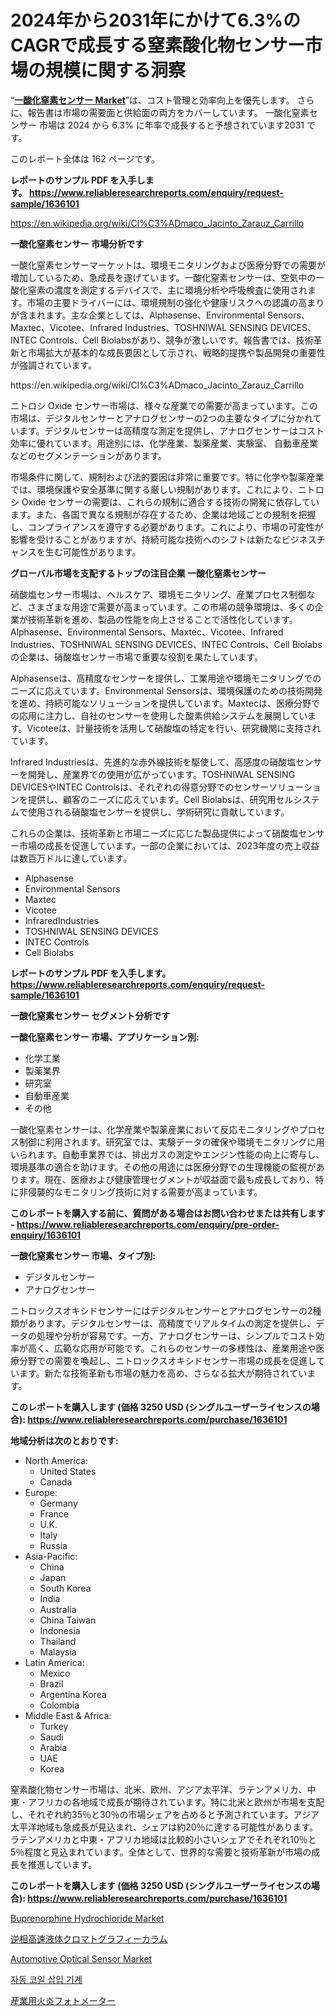 <p><h1>2024年から2031年にかけて6.3%のCAGRで成長する窒素酸化物センサー市場の規模に関する洞察</h1></p><p>&ldquo;<strong><a href="https://www.reliableresearchreports.com/nitric-oxide-sensors-market-r1636101">一酸化窒素センサー Market</a></strong>&rdquo;は、コスト管理と効率向上を優先します。 さらに、報告書は市場の需要面と供給面の両方をカバーしています。 一酸化窒素センサー 市場は 2024 から 6.3% に年率で成長すると予想されています2031 です。</p>
<p>このレポート全体は 162 ページです。</p>
<p><strong>レポートのサンプル PDF を入手します。&nbsp;<a href="https://www.reliableresearchreports.com/enquiry/request-sample/1636101">https://www.reliableresearchreports.com/enquiry/request-sample/1636101</a></strong></p>
<p><a href="https://en.wikipedia.org/wiki/Cl%C3%ADmaco_Jacinto_Zarauz_Carrillo">https://en.wikipedia.org/wiki/Cl%C3%ADmaco_Jacinto_Zarauz_Carrillo</a></p>
<p><strong>一酸化窒素センサー 市場分析です</strong></p>
<p><p>一酸化窒素センサーマーケットは、環境モニタリングおよび医療分野での需要が増加しているため、急成長を遂げています。一酸化窒素センサーは、空気中の一酸化窒素の濃度を測定するデバイスで、主に環境分析や呼吸検査に使用されます。市場の主要ドライバーには、環境規制の強化や健康リスクへの認識の高まりが含まれます。主な企業としては、Alphasense、Environmental Sensors、Maxtec、Vicotee、Infrared Industries、TOSHNIWAL SENSING DEVICES、INTEC Controls、Cell Biolabsがあり、競争が激しいです。報告書では、技術革新と市場拡大が基本的な成長要因として示され、戦略的提携や製品開発の重要性が強調されています。</p></p>
<p>https://en.wikipedia.org/wiki/Cl%C3%ADmaco_Jacinto_Zarauz_Carrillo</p>
<p><p>ニトロシ Oxide センサー市場は、様々な産業での需要が高まっています。この市場は、デジタルセンサーとアナログセンサーの2つの主要なタイプに分かれています。デジタルセンサーは高精度な測定を提供し、アナログセンサーはコスト効率に優れています。用途別には、化学産業、製薬産業、実験室、 自動車産業などのセグメンテーションがあります。</p><p>市場条件に関して、規制および法的要因は非常に重要です。特に化学や製薬産業では、環境保護や安全基準に関する厳しい規制があります。これにより、ニトロシ Oxide センサーの需要は、これらの規制に適合する技術の開発に依存しています。また、各国で異なる規制が存在するため、企業は地域ごとの規制を把握し、コンプライアンスを遵守する必要があります。これにより、市場の可変性が影響を受けることがありますが、持続可能な技術へのシフトは新たなビジネスチャンスを生む可能性があります。</p></p>
<p><strong>グローバル市場を支配するトップの注目企業 一酸化窒素センサー</strong></p>
<p><p>硝酸塩センサー市場は、ヘルスケア、環境モニタリング、産業プロセス制御など、さまざまな用途で需要が高まっています。この市場の競争環境は、多くの企業が技術革新を進め、製品の性能を向上させることで活性化しています。Alphasense、Environmental Sensors、Maxtec、Vicotee、Infrared Industries、TOSHNIWAL SENSING DEVICES、INTEC Controls、Cell Biolabsの企業は、硝酸塩センサー市場で重要な役割を果たしています。</p><p>Alphasenseは、高精度なセンサーを提供し、工業用途や環境モニタリングでのニーズに応えています。Environmental Sensorsは、環境保護のための技術開発を進め、持続可能なソリューションを提供しています。Maxtecは、医療分野での応用に注力し、自社のセンサーを使用した酸素供給システムを展開しています。Vicoteeは、計量技術を活用して硝酸塩の特定を行い、研究機関に支持されています。</p><p>Infrared Industriesは、先進的な赤外線技術を駆使して、高感度の硝酸塩センサーを開発し、産業界での使用が広がっています。TOSHNIWAL SENSING DEVICESやINTEC Controlsは、それぞれの得意分野でのセンサーソリューションを提供し、顧客のニーズに応えています。Cell Biolabsは、研究用セルシステムで使用される硝酸塩センサーを提供し、学術研究に貢献しています。</p><p>これらの企業は、技術革新と市場ニーズに応じた製品提供によって硝酸塩センサー市場の成長を促進しています。一部の企業においては、2023年度の売上収益は数百万ドルに達しています。</p></p>
<p><ul><li>Alphasense</li><li>Environmental Sensors</li><li>Maxtec</li><li>Vicotee</li><li>InfraredIndustries</li><li>TOSHNIWAL SENSING DEVICES</li><li>INTEC Controls</li><li>Cell Biolabs</li></ul></p>
<p><strong>レポートのサンプル PDF を入手します。 <a href="https://www.reliableresearchreports.com/enquiry/request-sample/1636101">https://www.reliableresearchreports.com/enquiry/request-sample/1636101</a></strong></p>
<p><strong>一酸化窒素センサー セグメント分析です</strong></p>
<p><strong>一酸化窒素センサー 市場、アプリケーション別:</strong></p>
<p><ul><li>化学工業</li><li>製薬業界</li><li>研究室</li><li>自動車産業</li><li>その他</li></ul></p>
<p><p>一酸化窒素センサーは、化学産業や製薬産業において反応モニタリングやプロセス制御に利用されます。研究室では、実験データの確保や環境モニタリングに用いられます。自動車業界では、排出ガスの測定やエンジン性能の向上に寄与し、環境基準の適合を助けます。その他の用途には医療分野での生理機能の監視があります。現在、医療および健康管理セグメントが収益面で最も成長しており、特に非侵襲的なモニタリング技術に対する需要が高まっています。</p></p>
<p><strong>このレポートを購入する前に、質問がある場合はお問い合わせまたは共有します - <a href="https://www.reliableresearchreports.com/enquiry/pre-order-enquiry/1636101">https://www.reliableresearchreports.com/enquiry/pre-order-enquiry/1636101</a></strong></p>
<p><strong>一酸化窒素センサー 市場、タイプ別:</strong></p>
<p><ul><li>デジタルセンサー</li><li>アナログセンサー</li></ul></p>
<p><p>ニトロックスオキシドセンサーにはデジタルセンサーとアナログセンサーの2種類があります。デジタルセンサーは、高精度でリアルタイムの測定を提供し、データの処理や分析が容易です。一方、アナログセンサーは、シンプルでコスト効率が高く、広範な応用が可能です。これらのセンサーの多様性は、産業用途や医療分野での需要を喚起し、ニトロックスオキシドセンサー市場の成長を促進しています。新たな技術革新も市場の魅力を高め、さらなる拡大が期待されています。</p></p>
<p><strong>このレポートを購入します (価格 3250 USD (シングルユーザーライセンスの場合): <a href="https://www.reliableresearchreports.com/purchase/1636101">https://www.reliableresearchreports.com/purchase/1636101</a></strong></p>
<p><strong>地域分析は次のとおりです:</strong></p>
<p><ul>
    <li>
        North America:
        <ul>
            <li>United States</li>
            <li>Canada</li>
        </ul>
    </li>
    <li>
        Europe:
        <ul>
            <li>Germany</li>
            <li>France</li>
            <li>U.K.</li>
            <li>Italy</li>
            <li>Russia</li>
        </ul>
    </li>
    <li>
        Asia-Pacific:
        <ul>
            <li>China</li>
            <li>Japan</li>
            <li>South Korea</li>
            <li>India</li>
            <li>Australia</li>
            <li>China Taiwan</li>
            <li>Indonesia</li>
            <li>Thailand</li>
            <li>Malaysia</li>
        </ul>
    </li>
    <li>
        Latin America:
        <ul>
            <li>Mexico</li>
            <li>Brazil</li>
            <li>Argentina Korea</li>
            <li>Colombia</li>
        </ul>
    </li>
    <li>
        Middle East & Africa:
        <ul>
            <li>Turkey</li>
            <li>Saudi</li>
            <li>Arabia</li>
            <li>UAE</li>
            <li>Korea</li>
        </ul>
    </li>
    </ul></p>
<p><p>窒素酸化物センサー市場は、北米、欧州、アジア太平洋、ラテンアメリカ、中東・アフリカの各地域で成長が期待されています。特に北米と欧州が市場を支配し、それぞれ約35％と30％の市場シェアを占めると予測されています。アジア太平洋地域も急成長が見込まれ、シェアは約20％に達する可能性があります。ラテンアメリカと中東・アフリカ地域は比較的小さいシェアでそれぞれ10％と5％程度と見込まれています。全体として、世界的な需要と技術革新が市場の成長を推進しています。</p></p>
<p><strong>このレポートを購入します (価格 3250 USD (シングルユーザーライセンスの場合): <a href="https://www.reliableresearchreports.com/purchase/1636101">https://www.reliableresearchreports.com/purchase/1636101</a></strong></p>
<p><p><a href="https://github.com/NasrinKhan99/Market-Research-Report-List-1/blob/main/buprenorphine-hydrochloride-market.md">Buprenorphine Hydrochloride Market</a></p><p><a href="https://medium.com/@amilkarrodriguez2/reversed-phase-hplc-columns-market-%E3%81%AE%E3%82%B0%E3%83%AD%E3%83%BC%E3%83%90%E3%83%AB%E5%B8%82%E5%A0%B4%E6%A6%82%E8%A6%81%E3%81%AF-%E4%B8%96%E7%95%8C%E3%81%8A%E3%82%88%E3%81%B3%E4%B8%BB%E8%A6%81%E5%B8%82%E5%A0%B4%E3%81%AB%E3%81%8A%E3%81%91%E3%82%8B%E6%A5%AD%E7%95%8C%E3%81%AB%E5%BD%B1%E9%9F%BF%E3%82%92%E4%B8%8E%E3%81%88%E3%82%8B%E4%B8%BB%E8%A6%81%E3%81%AA%E3%83%88%E3%83%AC%E3%83%B3%E3%83%89%E3%81%AB%E3%81%A4%E3%81%84%E3%81%A6-%E7%8B%AC%E8%87%AA%E3%81%AE%E8%A6%96%E7%82%B9%E3%82%92%E6%8F%90%E4%BE%9B%E3%81%97%E3%81%BE%E3%81%99-02411f9c2e25">逆相高速液体クロマトグラフィーカラム</a></p><p><a href="https://medium.com/@chia48pjdel/automotive-optical-sensor-market-global-market-share-and-ranking-overall-sales-and-demand-1e413f213391?postPublishedType=initial">Automotive Optical Sensor Market</a></p><p><a href="https://medium.com/@rudyswaniafgwski56664/%EC%84%B8%EA%B3%84-automatic-coil-insertion-machine-market-%EC%9D%80-2024%EC%97%90%EC%84%9C-2031%EB%A1%9C-%EC%97%B0%ED%8F%89%EA%B7%A0-%EC%A6%9D%EA%B0%80%EC%9C%A8%EC%9D%84-%EB%B3%B4%EC%9D%BC-%EA%B2%83%EC%9C%BC%EB%A1%9C-%EC%98%88%EC%83%81%EB%90%A9%EB%8B%88%EB%8B%A4-e4fb7cb8c87d">자동 코일 삽입 기계</a></p><p><a href="https://medium.com/@amilkarrodriguez2/industrial-flame-photometers-market-%E3%81%AF-%E3%82%B3%E3%82%B9%E3%83%88%E7%AE%A1%E7%90%86%E3%81%A8%E5%8A%B9%E7%8E%87%E5%90%91%E4%B8%8A%E3%82%92%E5%84%AA%E5%85%88%E3%81%97%E3%81%BE%E3%81%99-%E3%81%95%E3%82%89%E3%81%AB-%E5%A0%B1%E5%91%8A%E6%9B%B8%E3%81%AF%E5%B8%82%E5%A0%B4%E3%81%AE%E9%9C%80%E8%A6%81%E9%9D%A2%E3%81%A8%E4%BE%9B%E7%B5%A6%E9%9D%A2%E3%81%AE%E4%B8%A1%E6%96%B9%E3%82%92%E3%82%AB%E3%83%90%E3%83%BC%E3%81%97%E3%81%A6%E3%81%84%E3%81%BE%E3%81%99-industrial-bc31de088041">産業用火炎フォトメーター</a></p></p>